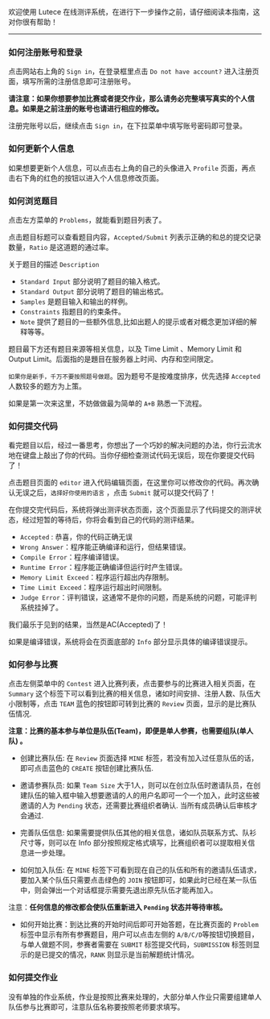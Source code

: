 
欢迎使用 Lutece 在线测评系统，在进行下一步操作之前，请仔细阅读本指南，这对你很有帮助！

---

### 如何注册账号和登录

点击网站右上角的 `Sign in`，在登录框里点击 `Do not have account?` 进入注册页面，填写所需的注册信息即可注册账号。

**请注意：如果你想要参加比赛或者提交作业，那么请务必完整填写真实的个人信息。如果是之前注册的账号也请进行相应的修改。**

注册完账号以后，继续点击 `Sign in`，在下拉菜单中填写账号密码即可登录。

### 如何更新个人信息
如果想要更新个人信息，可以点击右上角的自己的头像进入 `Profile` 页面，再点击右下角的红色的按钮以进入个人信息修改页面。

### 如何浏览题目
点击左方菜单的 `Problems`，就能看到题目列表了。

点击题目标题可以查看题目内容，`Accepted/Submit` 列表示正确的和总的提交记录数量，`Ratio` 是这道题的通过率。

关于题目的描述 `Description`

- `Standard Input` 部分说明了题目的输入格式。
- `Standard Output` 部分说明了题目的输出格式。
- `Samples` 是题目输入和输出的样例。
- `Constraints` 指题目的约束条件。
- `Note` 提供了题目的一些额外信息,比如出题人的提示或者对概念更加详细的解释等等。

题目最下方还有题目来源等相关信息，以及 Time Limit 、Memory Limit 和 Output Limit。后面指的是題目在服务器上时间、内存和空间限定。

`如果你是新手，千万不要按照题号做题`。因为题号不是按难度排序，优先选择 `Accepted` 人数较多的题方为上策。

如果是第一次来这里，不妨做做最为简单的 `A+B` 熟悉一下流程。

### 如何提交代码
看完题目以后，经过一番思考，你想出了一个巧妙的解决问题的办法，你行云流水地在键盘上敲出了你的代码。当你仔细检查测试代码无误后，现在你要提交代码了！

点击题目页面的 `editor` 进入代码编辑页面，在这里你可以修改你的代码。再次确认无误之后，`选择好你使用的语言` ，点击 `Submit` 就可以提交代码了！

在你提交完代码后，系统将弹出测评状态页面，这个页面显示了代码提交的测评状态，经过短暂的等待后，你将会看到自己的代码的测评结果。

- `Accepted` : 恭喜，你的代码正确无误
- `Wrong Answer`：程序能正确编译和运行，但结果错误。
- `Compile Error`：程序编译错误。
- `Runtime Error`：程序能正确编译但运行时产生错误。
- `Memory Limit Exceed`：程序运行超出内存限制。
- `Time Limit Exceed`：程序运行超出时间限制。
- `Judge Error`：评判错误，这通常不是你的问题，而是系统的问题，可能评判系统挂掉了。

我们最乐于见到的结果，当然是AC(Accepted)了！

如果是编译错误，系统将会在页面底部的 `Info` 部分显示具体的编译错误提示。 

### 如何参与比赛
点击左侧菜单中的 `Contest` 进入比赛列表，点击要参与的比赛进入相关页面，在 `Summary` 这个标签下可以看到比赛的相关信息，诸如时间安排、注册人数、队伍大小限制等，点击 `TEAM` 蓝色的按钮即可转到比赛的 `Review` 页面，显示的是比赛队伍情况.

**注意：比赛的基本参与单位是队伍(Team)，即便是单人参赛，也需要组队(单人队) 。**

- 创建比赛队伍: 在 `Review` 页面选择 `MINE` 标签，若没有加入过任意队伍的话，即可点击蓝色的 `CREATE` 按钮创建比赛队伍.

- 邀请参赛队员: 如果 `Team Size` 大于1人，则可以在创立队伍时邀请队员，在创建队伍的输入框中输入想要邀请的人的用户名即可一个一个加入，此时这些被邀请的人为 `Pending` 状态，还需要比赛组织者确认. 当所有成员确认后审核才会通过.

- 完善队伍信息: 如果需要提供队伍其他的相关信息，诸如队员联系方式、队衫尺寸等，则可以在 Info 部分按照规定格式填写，比赛组织者可以提取相关信息进一步处理。

- 如何加入队伍: 在 `MINE` 标签下可看到现在自己的队伍和所有的邀请队伍请求，要加入某个队伍只需要点击绿色的 `JOIN` 按钮即可，如果此时已经在某一队伍中，则会弹出一个对话框提示需要先退出原先队伍才能再加入。

注意：**任何信息的修改都会使队伍重新进入 `Pending` 状态并等待审核。**

- 如何开始比赛：到达比赛的开始时间后即可开始答题，在比赛页面的 `Problem` 标签中显示有所有参赛题目，用户可以点击左侧的 `A/B/C/D`等按钮切换题目，与单人做题不同，参赛者需要在 `SUBMIT` 标签提交代码，`SUBMISSION` 标签则显示的是已提交的情况，`RANK` 则显示是当前解题统计情况。

### 如何提交作业
没有单独的作业系统，作业是按照比赛来处理的，大部分单人作业只需要组建单人队伍参与比赛即可，注意队伍名称要按照老师要求填写。
